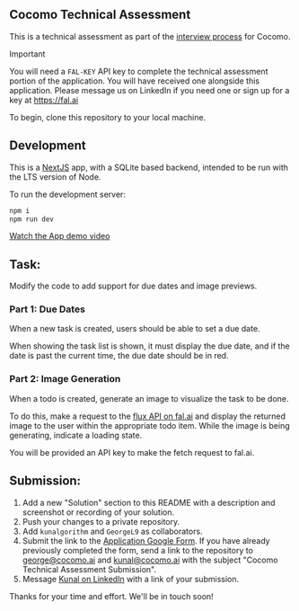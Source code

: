 ## Cocomo Technical Assessment

This is a technical assessment as part of the [interview process](https://cocomo.ai/hiring) for Cocomo.

> [!IMPORTANT]  
> You will need a `FAL-KEY` API key to complete the technical assessment portion of the application. You will have received one alongside this application. Please message us on LinkedIn if you need one or sign up for a key at https://fal.ai  

To begin, clone this repository to your local machine.

## Development

This is a [NextJS](https://nextjs.org) app, with a SQLite based backend, intended to be run with the LTS version of Node.

To run the development server:

```bash
npm i
npm run dev
```

[Watch the App demo video](https://github.com/vijaygodhasara/cocomo-technical-assessment/blob/master/Todo_app_recording.mov)

## Task:

Modify the code to add support for due dates and image previews.

### Part 1: Due Dates 

When a new task is created, users should be able to set a due date.

When showing the task list is shown, it must display the due date, and if the date is past the current time, the due date should be in red.


### Part 2: Image Generation 

When a todo is created, generate an image to visualize the task to be done. 

To do this, make a request to the [flux API on fal.ai](https://fal.ai/models/fal-ai/flux/dev/playground) and display the returned image to the user within the appropriate todo item. While the image is being generating, indicate a loading state.

You will be provided an API key to make the fetch request to fal.ai. 

## Submission:

1. Add a new "Solution" section to this README with a description and screenshot or recording of your solution. 
2. Push your changes to a private repository.
3. Add `kunalgorithm` and `GeorgeL9` as collaborators.
4. Submit the link to the [Application Google Form](https://cocomo.ai/apply). If you have already previously completed the form, send a link to the repository to george@cocomo.ai and kunal@cocomo.ai with the subject "Cocomo Technical Assessment Submission".
5. Message [Kunal on LinkedIn](https://www.linkedin.com/in/kunalsh22/) with a link of your submission. 

Thanks for your time and effort. We'll be in touch soon!
